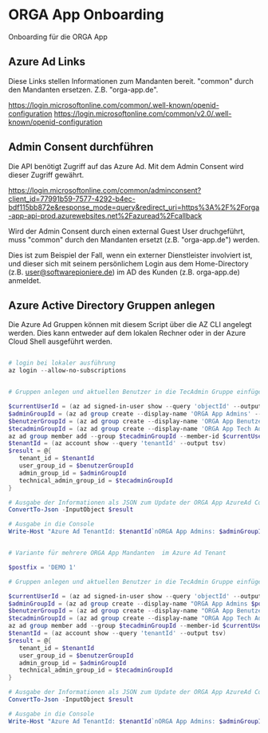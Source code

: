 # ORGA App Onboarding

Onboarding für die ORGA App

## Azure Ad Links

Diese Links stellen Informationen zum Mandanten bereit. "common" durch den Mandanten ersetzen. Z.B. "orga-app.de".

https://login.microsoftonline.com/common/.well-known/openid-configuration
https://login.microsoftonline.com/common/v2.0/.well-known/openid-configuration


## Admin Consent durchführen

Die API benötigt Zugriff auf das Azure Ad. Mit dem Admin Consent wird dieser Zugriff gewährt.

https://login.microsoftonline.com/common/adminconsent?client_id=77991b59-7577-4292-b4ec-bdf115bb872e&response_mode=query&redirect_uri=https%3A%2F%2Forga-app-api-prod.azurewebsites.net%2Fazuread%2Fcallback

Wird der Admin Consent durch einen external Guest User druchgeführt, muss "common" durch den Mandanten ersetzt (z.B. "orga-app.de") werden. 

Dies ist zum Beispiel der Fall, wenn ein externer Dienstleister involviert ist, und dieser sich mit seinem persönlichem Login aus dem Home-Directory (z.B. user@softwarepioniere.de) im AD des Kunden (z.B. orga-app.de) anmeldet.


## Azure Active Directory Gruppen anlegen

Die Azure Ad Gruppen können mit diesem Script über die AZ CLI angelegt werden. Dies kann entweder auf dem lokalen Rechner oder in der Azure Cloud Shell ausgeführt werden. 

```powershell

# login bei lokaler ausführung
az login --allow-no-subscriptions

```

```powershell

# Gruppen anlegen und aktuellen Benutzer in die TecAdmin Gruppe einfügen

$currentUserId = (az ad signed-in-user show --query 'objectId' --output tsv)
$adminGroupId = (az ad group create --display-name 'ORGA App Admins' --query 'objectId' --output tsv)
$benutzerGroupId = (az ad group create --display-name 'ORGA App Benutzer' --query 'objectId' --output tsv)
$tecadminGroupId = (az ad group create --display-name 'ORGA App Tech Admins' --query 'objectId' --output tsv)
az ad group member add --group $tecadminGroupId --member-id $currentUserId
$tenantId = (az account show --query 'tenantId' --output tsv)
$result = @{
   tenant_id = $tenantId
   user_group_id = $benutzerGroupId
   admin_group_id = $adminGroupId
   technical_admin_group_id = $tecadminGroupId
}

# Ausgabe der Informationen als JSON zum Update der ORGA App AzureAd Config
ConvertTo-Json -InputObject $result

# Ausgabe in die Console
Write-Host "Azure Ad TenantId: $tenantId`nORGA App Admins: $adminGroupId `nORGA App Benutzer: $benutzerGroupId `nORGA-App Tech Admins $tecadminGroupId"

```


```powershell

# Variante für mehrere ORGA App Mandanten  im Azure Ad Tenant

$postfix = 'DEMO 1'

# Gruppen anlegen und aktuellen Benutzer in die TecAdmin Gruppe einfügen

$currentUserId = (az ad signed-in-user show --query 'objectId' --output tsv)
$adminGroupId = (az ad group create --display-name "ORGA App Admins $postfix" --query 'objectId' --output tsv)
$benutzerGroupId = (az ad group create --display-name "ORGA App Benutzer $postfix" --query 'objectId' --output tsv)
$tecadminGroupId = (az ad group create --display-name "ORGA App Tech Admins $postfix" --query 'objectId' --output tsv)
az ad group member add --group $tecadminGroupId --member-id $currentUserId
$tenantId = (az account show --query 'tenantId' --output tsv)
$result = @{
   tenant_id = $tenantId
   user_group_id = $benutzerGroupId
   admin_group_id = $adminGroupId
   technical_admin_group_id = $tecadminGroupId
}

# Ausgabe der Informationen als JSON zum Update der ORGA App AzureAd Config
ConvertTo-Json -InputObject $result

# Ausgabe in die Console
Write-Host "Azure Ad TenantId: $tenantId`nORGA App Admins: $adminGroupId `nORGA App Benutzer: $benutzerGroupId `nORGA-App Tech Admins $tecadminGroupId"

```
